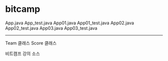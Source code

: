 # bitcamp

App.java    App_test.java
App01.java  App01_test.java
App02.java  App02_test.java
App03.java  App03_test.java
----------- ---------------
Team 클래스  Score 클래스


비트캠프 강의 소스
